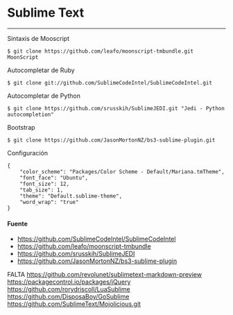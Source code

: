 # Sublime Text

---

Sintaxis de Mooscript

    $ git clone https://github.com/leafo/moonscript-tmbundle.git MoonScript

Autocompletar de Ruby

    $ git clone git://github.com/SublimeCodeIntel/SublimeCodeIntel.git

Autocompletar de Python

    $ git clone https://github.com/srusskih/SublimeJEDI.git "Jedi - Python autocompletion"
    
Bootstrap

    $ git clone https://github.com/JasonMortonNZ/bs3-sublime-plugin.git
    
Configuración

    {
        "color_scheme": "Packages/Color Scheme - Default/Mariana.tmTheme",
        "font_face": "Ubuntu",
        "font_size": 12,
        "tab_size": 1,
        "theme": "Default.sublime-theme",
        "word_wrap": "true"
    }


#### Fuente

+ https://github.com/SublimeCodeIntel/SublimeCodeIntel
+ https://github.com/leafo/moonscript-tmbundle
+ https://github.com/srusskih/SublimeJEDI
+ https://github.com/JasonMortonNZ/bs3-sublime-plugin

FALTA
https://github.com/revolunet/sublimetext-markdown-preview
https://packagecontrol.io/packages/jQuery
https://github.com/rorydriscoll/LuaSublime
https://github.com/DisposaBoy/GoSublime
https://github.com/SublimeText/Mojolicious.git
